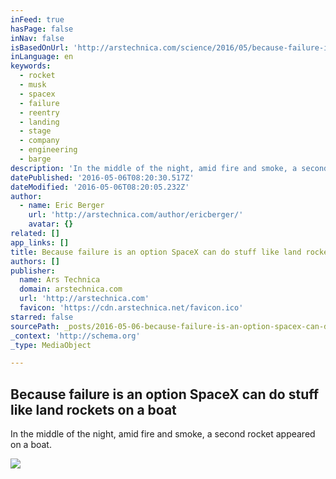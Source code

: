 ```yaml
---
inFeed: true
hasPage: false
inNav: false
isBasedOnUrl: 'http://arstechnica.com/science/2016/05/because-failure-is-an-option-spacex-can-do-stuff-like-land-rockets-on-a-boat/'
inLanguage: en
keywords:
  - rocket
  - musk
  - spacex
  - failure
  - reentry
  - landing
  - stage
  - company
  - engineering
  - barge
description: 'In the middle of the night, amid fire and smoke, a second rocket appeared on a boat.'
datePublished: '2016-05-06T08:20:30.517Z'
dateModified: '2016-05-06T08:20:05.232Z'
author:
  - name: Eric Berger
    url: 'http://arstechnica.com/author/ericberger/'
    avatar: {}
related: []
app_links: []
title: Because failure is an option SpaceX can do stuff like land rockets on a boat
authors: []
publisher:
  name: Ars Technica
  domain: arstechnica.com
  url: 'http://arstechnica.com'
  favicon: 'https://cdn.arstechnica.net/favicon.ico'
starred: false
sourcePath: _posts/2016-05-06-because-failure-is-an-option-spacex-can-do-stuff-like-land-r.md
_context: 'http://schema.org'
_type: MediaObject

---
```

<article style=""><h1>Because failure is an option SpaceX can do stuff like land rockets on a boat</h1><p>In the middle of the night, amid fire and smoke, a second rocket appeared on a boat.</p><img src="https://s3-us-west-2.amazonaws.com/the-grid-img/p/8262bee5de054e73dc97c329afb733843c8f1097.jpg" /></article>